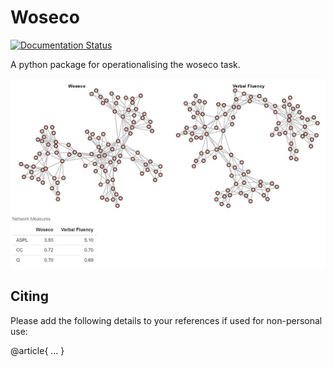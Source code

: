 # Woseco

[![Documentation Status](https://readthedocs.org/projects/woseco/badge/?version=latest)](https://woseco.readthedocs.io/en/latest/?badge=latest)

A python package for operationalising the woseco task.

![Woseco](docs/source/_static//woseco_verbal.png)

## Citing

Please add the following details to your references if used for non-personal use:

@article{
   ...
}
